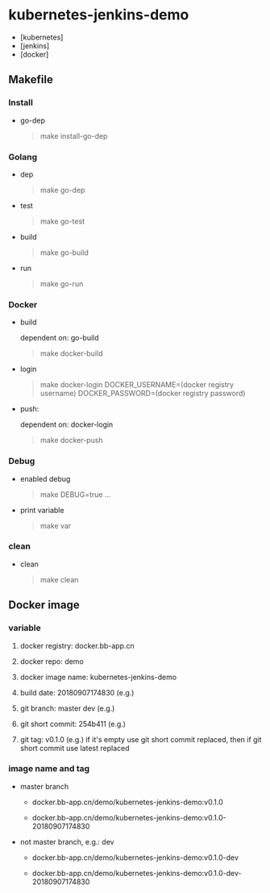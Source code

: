 # kubernetes-jenkins-demo

- [kubernetes]
- [jenkins]
- [docker]

## Makefile

### Install

- go-dep

    > make install-go-dep

### Golang

- dep

    > make go-dep

- test

    > make go-test

- build

    > make go-build

- run

    > make go-run

### Docker

- build

    dependent on: go-build

    > make docker-build

- login

    > make docker-login DOCKER_USERNAME=(docker registry username) DOCKER_PASSWORD=(docker registry password)

- push:

    dependent on: docker-login

    > make docker-push

### Debug

- enabled debug

    > make DEBUG=true ...

- print variable

    > make var

### clean

- clean

    > make clean

## Docker image

### variable

1. docker registry: docker.bb-app.cn

2. docker repo: demo

3. docker image name: kubernetes-jenkins-demo

4. build date: 20180907174830 (e.g.)

5. git branch: master dev (e.g.)

6. git short commit: 254b411 (e.g.)

7. git tag: v0.1.0 (e.g.)
    if it's empty use git short commit replaced,
    then if git short commit use latest replaced

### image name and tag

- master branch

    * docker.bb-app.cn/demo/kubernetes-jenkins-demo:v0.1.0

    * docker.bb-app.cn/demo/kubernetes-jenkins-demo:v0.1.0-20180907174830

- not master branch, e.g.: dev

    * docker.bb-app.cn/demo/kubernetes-jenkins-demo:v0.1.0-dev

    * docker.bb-app.cn/demo/kubernetes-jenkins-demo:v0.1.0-dev-20180907174830